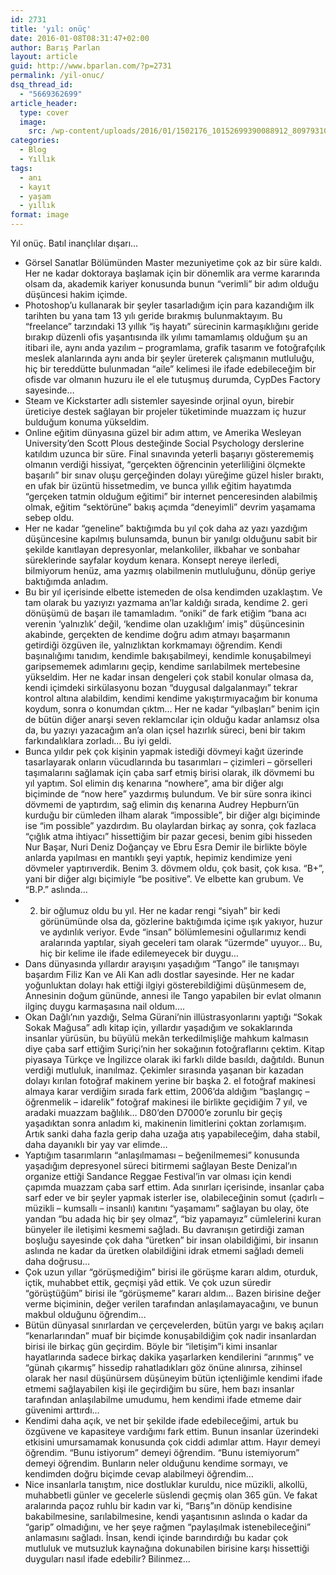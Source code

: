 ```yaml
---
id: 2731
title: 'yıl: onüç'
date: 2016-01-08T08:31:47+02:00
author: Barış Parlan
layout: article
guid: http://www.bparlan.com/?p=2731
permalink: /yil-onuc/
dsq_thread_id:
  - "5669362699"
article_header:
  type: cover
  image:
    src: /wp-content/uploads/2016/01/1502176_10152699390088912_809793100_o.jpg
categories:
  - Blog
  - Yıllık
tags:
  - anı
  - kayıt
  - yaşam
  - yıllık
format: image
---
```


Yıl onüç. Batıl inançlılar dışarı&#8230;

  * Görsel Sanatlar Bölümünden Master mezuniyetime çok az bir süre kaldı. Her ne kadar doktoraya başlamak için bir dönemlik ara verme kararında olsam da, akademik kariyer konusunda bunun &#8220;verimli&#8221; bir adım olduğu düşüncesi hakim içimde.
  * Photoshop&#8217;u kullanarak bir şeyler tasarladığım için para kazandığım ilk tarihten bu yana tam 13 yılı geride bırakmış bulunmaktayım. Bu &#8220;freelance&#8221; tarzındaki 13 yıllık &#8220;iş hayatı&#8221; sürecinin karmaşıklığını geride bırakıp düzenli ofis yaşantısında ilk yılımı tamamlamış olduğum şu an itibari ile, aynı anda yazılım &#8211; programlama, grafik tasarım ve fotoğrafçılık meslek alanlarında aynı anda bir şeyler üreterek çalışmanın mutluluğu, hiç bir tereddütte bulunmadan &#8220;aile&#8221; kelimesi ile ifade edebileceğim bir ofisde var olmanın huzuru ile el ele tutuşmuş durumda, CypDes Factory sayesinde&#8230;
  * Steam ve Kickstarter adlı sistemler sayesinde orjinal oyun, birebir üreticiye destek sağlayan bir projeler tüketiminde muazzam iç huzur bulduğum konuma yükseldim.
  * Online eğitim dünyasına güzel bir adım attım, ve Amerika Wesleyan University&#8217;den Scott Plous desteğinde Social Psychology derslerine katıldım uzunca bir süre. Final sınavında yeterli başarıyı gösterememiş olmanın verdiği hissiyat, &#8220;gerçekten öğrencinin yeterliliğini ölçmekte başarılı&#8221; bir sınav oluşu gerçeğinden dolayı yüreğime güzel hisler bıraktı, en ufak bir üzüntü hissetmedim, ve bunca yıllık eğitim hayatımda &#8220;gerçeken tatmin olduğum eğitimi&#8221; bir internet penceresinden alabilmiş olmak, eğitim &#8220;sektörüne&#8221; bakış açımda &#8220;deneyimli&#8221; devrim yaşamama sebep oldu.
  * Her ne kadar &#8220;geneline&#8221; baktığımda bu yıl çok daha az yazı yazdığım düşüncesine kapılmış bulunsamda, bunun bir yanılgı olduğunu sabit bir şekilde kanıtlayan depresyonlar, melankoliler, ilkbahar ve sonbahar süreklerinde sayfalar koydum kenara. Konsept nereye ilerledi, bilmiyorum henüz, ama yazmış olabilmenin mutluluğunu, dönüp geriye baktığımda anladım.
  * Bu bir yıl içerisinde elbette istemeden de olsa kendimden uzaklaştım. Ve tam olarak bu yazıyızı yazmama an&#8217;lar kaldığı sırada, kendime 2. geri dönüşümü de başarı ile tamamladım. &#8220;oniki&#8221; de fark etiğim &#8220;bana acı verenin &#8216;yalnızlık&#8217; değil, &#8216;kendime olan uzaklığım&#8217; imiş&#8221; düşüncesinin akabinde, gerçekten de kendime doğru adım atmayı başarmanın getirdiği özgüven ile, yalnızlıktan korkmamayı öğrendim. Kendi başınalığımı tanıdım, kendimle bakışabilmeyi, kendimle konuşabilmeyi garipsememek adımlarını geçip, kendime sarılabilmek mertebesine yükseldim. Her ne kadar insan dengeleri çok stabil konular olmasa da, kendi içimdeki sirkülasyonu bozan &#8220;duygusal dalgalanmayı&#8221; tekrar kontrol altına alabildim, kendimi kendime yakıştırmıyacağım bir konuma koydum, sonra o konumdan çıktm&#8230; Her ne kadar &#8220;yılbaşları&#8221; benim için de bütün diğer anarşi seven reklamcılar için olduğu kadar anlamsız olsa da, bu yazıyı yazacağım an&#8217;a olan içsel hazırlık süreci, beni bir takım farkındalıklara zorladı&#8230; Bu iyi geldi.
  * Bunca yıldır pek çok kişinin yapmak istediği dövmeyi kağıt üzerinde tasarlayarak onların vücudlarında bu tasarımları &#8211; çizimleri &#8211; görselleri taşımalarını sağlamak için çaba sarf etmiş birisi olarak, ilk dövmemi bu yıl yaptım. Sol elimin dış kenarına &#8220;nowhere&#8221;, ama bir diğer algı biçiminde de &#8220;now here&#8221; yazdırmış bulundum. Ve bir süre sonra ikinci dövmemi de yaptırdım, sağ elimin dış kenarına Audrey Hepburn&#8217;ün kurduğu bir cümleden ilham alarak &#8220;impossible&#8221;, bir diğer algı biçiminde ise &#8220;im possible&#8221; yazdırdım. Bu olaylardan birkaç ay sonra, çok fazlaca &#8220;çığlık atma ihtiyacı&#8221; hissettiğim bir pazar gecesi, benim gibi hisseden Nur Başar, Nuri Deniz Doğançay ve Ebru Esra Demir ile birlikte böyle anlarda yapılması en mantıklı şeyi yaptık, hepimiz kendimize yeni dövmeler yaptırıverdik. Benim 3. dövmem oldu, çok basit, çok kısa. &#8220;B+&#8221;, yani bir diğer algı biçimiyle &#8220;be positive&#8221;. Ve elbette kan grubum. Ve &#8220;B.P.&#8221; aslında&#8230;
  * 2. bir oğlumuz oldu bu yıl. Her ne kadar rengi &#8220;siyah&#8221; bir kedi görünümünde olsa da, gözlerine baktığımda içime ışık yakıyor, huzur ve aydınlık veriyor. Evde &#8220;insan&#8221; bölümlemesini oğullarımız kendi aralarında yaptılar, siyah geceleri tam olarak &#8220;üzermde&#8221; uyuyor&#8230; Bu, hiç bir kelime ile ifade edilemeyecek bir duygu&#8230;
  * Dans dünyasında yıllardır arayışını yaşadığım &#8220;Tango&#8221; ile tanışmayı başardım Filiz Kan ve Ali Kan adlı dostlar sayesinde. Her ne kadar yoğunluktan dolayı hak ettiği ilgiyi gösterebildiğimi düşünmesem de, Annesinin doğum gününde, annesi ile Tango yapabilen bir evlat olmanın ilginç duygu karmaşasına nail oldum&#8230;.
  * Okan Dağlı&#8217;nın yazdığı, Selma Gürani&#8217;nin illüstrasyonlarını yaptığı &#8220;Sokak Sokak Mağusa&#8221; adlı kitap için, yıllardır yaşadığım ve sokaklarında insanlar yürüsün, bu büyülü mekân terkedilmişliğe mahkum kalmasın diye çaba sarf ettiğim Suriçi&#8217;nin her sokağının fotoğraflarını çektim. Kitap piyasaya Türkçe ve İngilizce olarak iki farklı dilde basıldı, dağıtıldı. Bunun verdiği mutluluk, inanılmaz. Çekimler sırasında yaşanan bir kazadan dolayı kırılan fotoğraf makinem yerine bir başka 2. el fotoğraf makinesi almaya karar verdiğim sırada fark ettim, 2006&#8217;da aldığım &#8220;başlangıç &#8211; öğrenmelik &#8211; idarelik&#8221; fotoğraf makinesi ile birlikte geçidiğim 7 yıl, ve aradaki muazzam bağlılık&#8230; D80&#8217;den D7000&#8217;e zorunlu bir geçiş yaşadıktan sonra anladım ki, makinenin limitlerini çoktan zorlamışım. Artık sanki daha fazla gerip daha uzağa atış yapabileceğim, daha stabil, daha dayanıklı bir yay var elimde&#8230;
  * Yaptığım tasarımların &#8220;anlaşılmaması &#8211; beğenilmemesi&#8221; konusunda yaşadığım depresyonel süreci bitirmemi sağlayan Beste Denizal&#8217;ın organize ettiği Sandance Reggae Festival&#8217;in var olması için kendi çapımda muazzam çaba sarf ettim. Ada sınırları içerisinde, insanlar çaba sarf eder ve bir şeyler yapmak isterler ise, olabileceğinin somut (çadırlı &#8211; müzikli &#8211; kumsallı &#8211; insanlı) kanıtını &#8220;yaşamamı&#8221; sağlayan bu olay, öte yandan &#8220;bu adada hiç bir şey olmaz&#8221;, &#8220;biz yapamayız&#8221; cümlelerini kuran bünyeler ile iletişimi kesmemi sağladı. Bu davranışın getirdiği zaman boşluğu sayesinde çok daha &#8220;üretken&#8221; bir insan olabildiğimi, bir insanın aslında ne kadar da üretken olabildiğini idrak etmemi sağladı demeli daha doğrusu&#8230;
  * Çok uzun yıllar &#8220;görüşmediğim&#8221; birisi ile görüşme kararı aldım, oturduk, içtik, muhabbet ettik, geçmişi yâd ettik. Ve çok uzun süredir &#8220;görüştüğüm&#8221; birisi ile &#8220;görüşmeme&#8221; kararı aldım&#8230; Bazen birisine değer verme biçiminin, değer verilen tarafından anlaşılamayacağını, ve bunun makbul olduğunu öğrendim&#8230;
  * Bütün dünyasal sınırlardan ve çerçevelerden, bütün yargı ve bakış açıları &#8220;kenarlarından&#8221; muaf bir biçimde konuşabildiğim çok nadir insanlardan birisi ile birkaç gün geçirdim. Böyle bir &#8220;iletişim&#8221;i kimi insanlar hayatlarında sadece birkaç dakika yaşarlarken kendilerini &#8220;arınmış&#8221; ve &#8220;günah çıkarmış&#8221; hissedip rahatladıkları göz önüne alınırsa, zihinsel olarak her nasıl düşünürsem düşüneyim bütün içtenliğimle kendimi ifade etmemi sağlayabilen kişi ile geçirdiğim bu süre, hem bazı insanlar tarafından anlaşılabilme umudumu, hem kendimi ifade etmeme dair güvenimi arttırdı&#8230;
  * Kendimi daha açık, ve net bir şekilde ifade edebileceğimi, artuk bu özgüvene ve kapasiteye vardığımı fark ettim. Bunun insanlar üzerindeki etkisini umursamamak konusunda çok ciddi adımlar attım. Hayır demeyi öğrendim. &#8220;Bunu istiyorum&#8221; demeyi öğrendim. &#8220;Bunu istemiyorum&#8221; demeyi öğrendim. Bunların neler olduğunu kendime sormayı, ve kendimden doğru biçimde cevap alabilmeyi öğrendim&#8230;
  * Nice insanlarla tanıştım, nice dostluklar kuruldu, nice müzikli, alkollü, muhabbetli günler ve gecelerle süslendi geçmiş olan 365 gün. Ve fakat aralarında paçoz ruhlu bir kadın var ki, &#8220;Barış&#8221;ın dönüp kendisine bakabilmesine, sarılabilmesine, kendi yaşantısının aslında o kadar da &#8220;garip&#8221; olmadığını, ve her şeye rağmen &#8220;paylaşılmak istenebileceğini&#8221; anlamasını sağladı. İnsan, kendi içinde barındırdığı bu kadar çok mutluluk ve mutsuzluk kaynağına dokunabilen birisine karşı hissettiği duyguları nasıl ifade edebilir? Bilinmez&#8230;
